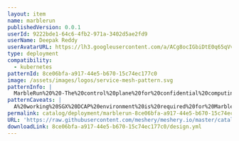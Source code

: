 ```yaml
---
layout: item
name: marblerun
publishedVersion: 0.0.1
userId: 9222bde1-64c6-4fb2-971a-3402d5ae2fd9
userName: Deepak Reddy
userAvatarURL: https://lh3.googleusercontent.com/a/ACg8ocIGbiDtE0q65qVvAUdzHw8Qky81rM0kSAknIqbgysfDCw=s96-c
type: deployment
compatibility:
  - kubernetes
patternId: 8ce06bfa-a917-44e5-b670-15c74ec177c0
image: /assets/images/logos/service-mesh-pattern.svg
patternInfo: |
  MarbleRun%20%20-The%20control%20plane%20for%20confidential%20computing.%0A%0AMarbleRun%20is%20a%20framework%20for%20deploying%20distributed%20confidential%20computing%20applications.%20MarbleRun%20acts%20as%20a%20confidential%20operator%20for%20your%20deployment.%20Think%20of%20a%20trusted%20party%20in%20the%20control%20plane.%0A%0ABuild%20your%20confidential%20microservices%20with%20EGo%2C%20Gramine%2C%20or%20similar%20runtimes%2C%20orchestrate%20them%20with%20Kubernetes%20on%20an%20SGX-enabled%20cluster%2C%20and%20let%20MarbleRun%20take%20care%20of%20the%20rest.%20Deploy%20end-to-end%20secure%20and%20verifiable%20AI%20pipelines%20or%20crunch%20on%20sensitive%20big%20data%20in%20the%20cloud.%20Confidential%20computing%20at%20scale%20has%20never%20been%20easier.%0A%0AMarbleRun%20simplifies%20the%20process%20by%20handling%20much%20of%20the%20groundwork.%20It%20ensures%20that%20your%20app's%20topology%20adheres%20to%20your%20specified%20manifest.%20It%20verifies%20the%20identity%20and%20integrity%20of%20all%20your%20services%2C%20bootstraps%20them%2C%20and%20establishes%20secure%2C%20encrypted%20communication%20channels.%20As%20your%20app%20needs%20to%20scale%2C%20MarbleRun%20manages%20the%20addition%20of%20new%20instances%2C%20ensuring%20their%20secure%20verification.
patternCaveats: |
  A%20working%20SGX%20DCAP%20environment%20is%20required%20for%20MarbleRun.%20For%20ease%20of%20exploring%20and%20testing%2C%20we%20provide%20a%20simulation%20mode%20with%20--simulation%20that%20runs%20without%20SGX%20hardware.%20Depending%20on%20your%20setup%2C%20you%20may%20follow%20the%20quickstart%20for%20SGX-enabled%20clusters.%20Alternatively%2C%20if%20your%20setup%20doesn't%20support%20SGX%2C%20you%20can%20follow%20the%20quickstart%20in%20simulation%20mode%20by%20selecting%20the%20respective%20tabs.%0A%0AFor%20getting%20more%20context%20on%20consideration%20and%20caveats%20%2Cget%20into%20this%20docs%20of%20https%3A%2F%2Fdocs.edgeless.systems%2Fmarblerun%2Fgetting-started%2Fquickstart
permalink: catalog/deployment/marblerun-8ce06bfa-a917-44e5-b670-15c74ec177c0.html
URL: 'https://raw.githubusercontent.com/meshery/meshery.io/master/catalog/8ce06bfa-a917-44e5-b670-15c74ec177c0/0.0.1/design.yml'
downloadLink: 8ce06bfa-a917-44e5-b670-15c74ec177c0/design.yml
---
```

